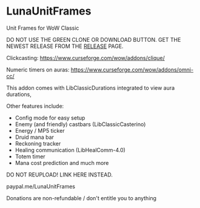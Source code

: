 # LunaUnitFrames
Unit Frames for WoW Classic

DO NOT USE THE GREEN CLONE OR DOWNLOAD BUTTON. GET THE NEWEST RELEASE FROM THE [RELEASE](https://github.com/Aviana/LunaUnitFrames/releases) PAGE.


Clickcasting:
https://www.curseforge.com/wow/addons/clique/

Numeric timers on auras:
https://www.curseforge.com/wow/addons/omni-cc/


This addon comes with LibClassicDurations integrated to view aura durations,

Other features include:

- Config mode for easy setup
- Enemy (and friendly) castbars (LibClassicCasterino)
- Energy / MP5 ticker
- Druid mana bar
- Reckoning tracker
- Healing communication (LibHealComm-4.0)
- Totem timer
- Mana cost prediction
and much more


DO NOT REUPLOAD! LINK HERE INSTEAD.


paypal.me/LunaUnitFrames

Donations are non-refundable / don't entitle you to anything
